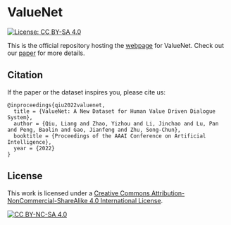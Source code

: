 # ValueNet

[![License: CC BY-SA 4.0](https://img.shields.io/badge/License-CC%20BY--SA%204.0-lightgrey.svg)](https://creativecommons.org/licenses/by-sa/4.0/)

This is the official repository hosting the [webpage](https://liang-qiu.github.io/ValueNet) for ValueNet. Check out our [paper](https://arxiv.org/abs/2112.06346) for more details.  

## Citation

If the paper or the dataset inspires you, please cite us:

```
@inproceedings{qiu2022valuenet,
  title = {ValueNet: A New Dataset for Human Value Driven Dialogue System},
  author = {Qiu, Liang and Zhao, Yizhou and Li, Jinchao and Lu, Pan and Peng, Baolin and Gao, Jianfeng and Zhu, Song-Chun},
  booktitle = {Proceedings of the AAAI Conference on Artificial Intelligence},
  year = {2022}
}
```

## License

This work is licensed under a
[Creative Commons Attribution-NonCommercial-ShareAlike 4.0 International License][cc-by-nc-sa].

[![CC BY-NC-SA 4.0][cc-by-nc-sa-image]][cc-by-nc-sa]

[cc-by-nc-sa]: http://creativecommons.org/licenses/by-nc-sa/4.0/
[cc-by-nc-sa-image]: https://licensebuttons.net/l/by-nc-sa/4.0/88x31.png
[cc-by-nc-sa-shield]: https://img.shields.io/badge/License-CC%20BY--NC--SA%204.0-lightgrey.svg